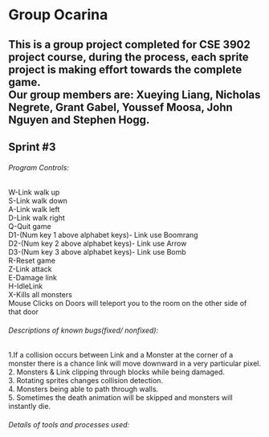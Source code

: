 # Group Ocarina
## This is a group project completed for CSE 3902 project course, during the process, each sprite project is making effort towards the complete game. <br />Our group members are: Xueying Liang, Nicholas Negrete, Grant Gabel, Youssef Moosa, John Nguyen and Stephen Hogg.
   
## Sprint #3 <br />
   ###### Program Controls: <br />
   W-Link walk up <br />
   S-Link walk down <br />
   A-Link walk left <br />
   D-Link walk right <br />
   Q-Quit game <br />
   D1-(Num key 1 above alphabet keys)- Link use Boomrang <br />
   D2-(Num key 2 above alphabet keys)- Link use Arrow <br />
   D3-(Num key 3 above alphabet keys)- Link use Bomb <br />
   R-Reset game <br />
   Z-Link attack <br />
   E-Damage link <br />
   H-IdleLink  
   X-Kills all monsters <br />
   Mouse Clicks on Doors will teleport you to the room on the other side of that door <br />
  
   
   ###### Descriptions of known bugs(fixed/ nonfixed):
   1.If a collision occurs between Link and a Monster at the corner of a monster there is a chance link will move downward in a very particular pixel. <br />
   2. Monsters & Link clipping through blocks while being damaged. <br />
   3. Rotating sprites changes collision detection. <br />
   4. Monsters being able to path through walls. <br />
   5. Sometimes the death animation will be skipped and monsters will instantly die. <br />
   
   ###### Details of tools and processes used: 
